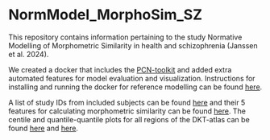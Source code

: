 # NormModel_MorphoSim_SZ


This repository contains information pertaining to the study Normative Modelling of Morphometric Similarity in health and schizophrenia (Janssen et al. 2024).

We created a docker that includes the [PCN-toolkit](https://pcntoolkit.readthedocs.io/en/latest/) and added extra automated features for model evaluation and visualization. Instructions for installing and running the docker for reference modelling can be found [here](https://github.com/iamjoostjanssen/Normodel_MorphoSim_SZ/blob/main/Docker_and_ReferenceModelling.txt).

A list of study IDs from included subjects can be found [here](https://github.com/iamjoostjanssen/NormModel_MorphoSim_SZ/blob/main/Included_subjects_IDs.csv) and their 5 features for calculating morphometric similarity can be found [here](https://github.com/iamjoostjanssen/RefModel_MorphoSim_SZ/blob/main/Included_subjects_5_features_10_publicdatasets.csv). The centile and quantile-quantile plots for all regions of the DKT-atlas can be found [here](https://github.com/iamjoostjanssen/NormModel_MorphoSim_SZ/tree/main/NormativeModels) and [here]().
